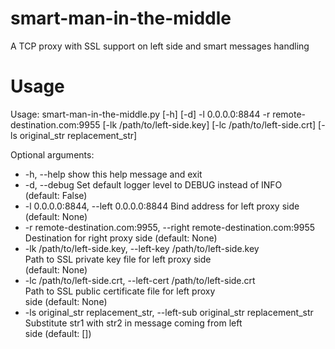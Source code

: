 # smart-man-in-the-middle
A TCP proxy with SSL support on left side and smart messages handling

# Usage
Usage: smart-man-in-the-middle.py [-h] [-d] -l 0.0.0.0:8844 -r
                                  remote-destination.com:9955
                                  [-lk /path/to/left-side.key]
                                  [-lc /path/to/left-side.crt]
                                  [-ls original_str replacement_str]

Optional arguments:
  * -h, --help            show this help message and exit
  * -d, --debug           Set default logger level to DEBUG instead of INFO  
                          (default: False)
  * -l 0.0.0.0:8844, --left 0.0.0.0:8844
                          Bind address for left proxy side (default: None)
  * -r remote-destination.com:9955, --right remote-destination.com:9955
                          Destination for right proxy side (default: None)
  * -lk /path/to/left-side.key, --left-key /path/to/left-side.key  
                          Path to SSL private key file for left proxy side  
                          (default: None)
  * -lc /path/to/left-side.crt, --left-cert /path/to/left-side.crt  
                          Path to SSL public certificate file for left proxy  
                          side (default: None)
  * -ls original_str replacement_str, --left-sub original_str replacement_str  
                          Substitute str1 with str2 in message coming from left  
                          side (default: [])
